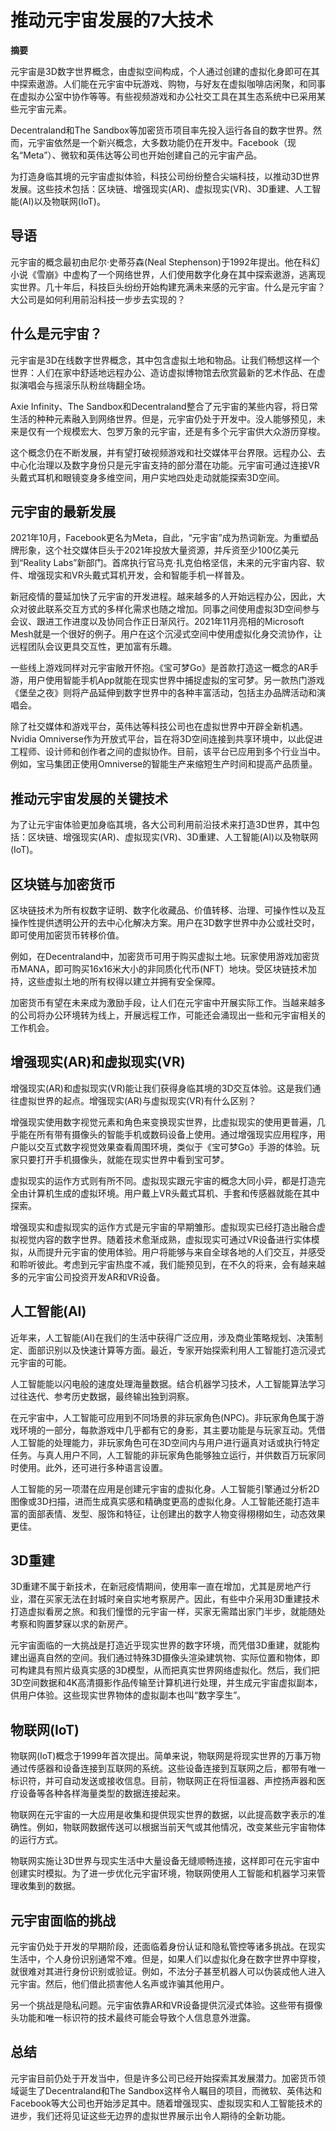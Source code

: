 # 推动元宇宙发展的7大技术



**摘要**

元宇宙是3D数字世界概念，由虚拟空间构成，个人通过创建的虚拟化身即可在其中探索遨游。人们能在元宇宙中玩游戏、购物，与好友在虚拟咖啡店闲聚，和同事在虚拟办公室中协作等等。有些视频游戏和办公社交工具在其生态系统中已采用某些元宇宙元素。

Decentraland和The Sandbox等加密货币项目率先投入运行各自的数字世界。然而，元宇宙依然是一个新兴概念，大多数功能仍在开发中。Facebook（现名“Meta”）、微软和英伟达等公司也开始创建自己的元宇宙产品。

为打造身临其境的元宇宙虚拟体验，科技公司纷纷整合尖端科技，以推动3D世界发展。这些技术包括：区块链、增强现实(AR)、虚拟现实(VR)、3D重建、人工智能(AI)以及物联网(IoT)。



## 导语

元宇宙的概念最初由尼尔·史蒂芬森(Neal Stephenson)于1992年提出。他在科幻小说《雪崩》中虚构了一个网络世界，人们使用数字化身在其中探索遨游，逃离现实世界。几十年后，科技巨头纷纷开始构建充满未来感的元宇宙。什么是元宇宙？大公司是如何利用前沿科技一步步去实现的？



## 什么是元宇宙？

元宇宙是3D在线数字世界概念，其中包含虚拟土地和物品。让我们畅想这样一个世界：人们在家中舒适地远程办公、造访虚拟博物馆去欣赏最新的艺术作品、在虚拟演唱会与摇滚乐队粉丝嗨翻全场。

Axie Infinity、The Sandbox和Decentraland整合了元宇宙的某些内容，将日常生活的种种元素融入到网络世界。但是，元宇宙仍处于开发中。没人能够预见，未来是仅有一个规模宏大、包罗万象的元宇宙，还是有多个元宇宙供大众游历穿梭。

这个概念仍在不断发展，并有望打破视频游戏和社交媒体平台界限。远程办公、去中心化治理以及数字身份只是元宇宙支持的部分潜在功能。元宇宙可通过连接VR头戴式耳机和眼镜变身多维空间，用户实地四处走动就能探索3D空间。



## 元宇宙的最新发展

2021年10月，Facebook更名为Meta，自此，“元宇宙”成为热词新宠。为重塑品牌形象，这个社交媒体巨头于2021年投放大量资源，并斥资至少100亿美元到“Reality Labs”新部门。首席执行官马克·扎克伯格坚信，未来的元宇宙内容、软件、增强现实和VR头戴式耳机开发，会和智能手机一样普及。

新冠疫情的蔓延加快了元宇宙的开发进程。越来越多的人开始远程办公，因此，大众对彼此联系交互方式的多样化需求也随之增加。同事之间使用虚拟3D空间参与会议、跟进工作进度以及协同合作正日渐风行。2021年11月亮相的Microsoft Mesh就是一个很好的例子。用户在这个沉浸式空间中使用虚拟化身交流协作，让远程团队会议更具交互性，更加富有乐趣。

一些线上游戏同样对元宇宙敞开怀抱。《宝可梦Go》是首款打造这一概念的AR手游，用户使用智能手机App就能在现实世界中捕捉虚拟的宝可梦。另一款热门游戏《堡垒之夜》则将产品延伸到数字世界中的各种丰富活动，包括主办品牌活动和演唱会。

除了社交媒体和游戏平台，英伟达等科技公司也在虚拟世界中开辟全新机遇。Nvidia Omniverse作为开放式平台，旨在将3D空间连接到共享环境中，以此促进工程师、设计师和创作者之间的虚拟协作。目前，该平台已应用到多个行业当中。例如，宝马集团正使用Omniverse的智能生产来缩短生产时间和提高产品质量。



## 推动元宇宙发展的关键技术

为了让元宇宙体验更加身临其境，各大公司利用前沿技术来打造3D世界，其中包括：区块链、增强现实(AR)、虚拟现实(VR)、3D重建、人工智能(AI)以及物联网(IoT)。



## 区块链与加密货币

区块链技术为所有权数字证明、数字化收藏品、价值转移、治理、可操作性以及互操作性提供透明公开的去中心化解决方案。用户在3D数字世界中办公或社交时，即可使用加密货币转移价值。

例如，在Decentraland中，加密货币可用于购买虚拟土地。玩家使用游戏加密货币MANA，即可购买16x16米大小的非同质化代币(NFT）地块。受区块链技术加持，这些虚拟土地的所有权得以建立并拥有安全保障。

加密货币有望在未来成为激励手段，让人们在元宇宙中开展实际工作。当越来越多的公司将办公环境转为线上，开展远程工作，可能还会涌现出一些和元宇宙相关的工作机会。



## 增强现实(AR)和虚拟现实(VR)

增强现实(AR)和虚拟现实(VR)能让我们获得身临其境的3D交互体验。这是我们通往虚拟世界的起点。增强现实(AR)与虚拟现实(VR)有什么区别？

增强现实使用数字视觉元素和角色来变换现实世界，比虚拟现实的使用更普遍，几乎能在所有带有摄像头的智能手机或数码设备上使用。通过增强现实应用程序，用户能以交互式数字视觉效果查看周围环境，类似于《宝可梦Go》手游的体验。玩家只要打开手机摄像头，就能在现实世界中看到宝可梦。

虚拟现实的运作方式则有所不同。虚拟现实跟元宇宙的概念大同小异，都是打造完全由计算机生成的虚拟环境。用户戴上VR头戴式耳机、手套和传感器就能在其中探索。

增强现实和虚拟现实的运作方式是元宇宙的早期雏形。虚拟现实已经打造出融合虚拟视觉内容的数字世界。随着技术愈渐成熟，虚拟现实可通过VR设备进行实体模拟，从而提升元宇宙的使用体验。用户将能够与来自全球各地的人们交互，并感受和聆听彼此。考虑到元宇宙热度不减，我们能预见到，在不久的将来，会有越来越多的元宇宙公司投资开发AR和VR设备。



## 人工智能(AI)

近年来，人工智能(AI)在我们的生活中获得广泛应用，涉及商业策略规划、决策制定、面部识别以及快速计算等方面。最近，专家开始探索利用人工智能打造沉浸式元宇宙的可能。

人工智能能以闪电般的速度处理海量数据。结合机器学习技术，人工智能算法学习过往迭代、参考历史数据，最终输出独到洞察。

在元宇宙中，人工智能可应用到不同场景的非玩家角色(NPC)。非玩家角色属于游戏环境的一部分，每款游戏中几乎都有它的身影，其主要功能是与玩家互动。凭借人工智能的处理能力，非玩家角色可在3D空间内与用户进行逼真对话或执行特定任务。与真人用户不同，人工智能的非玩家角色能够独立运行，并供数百万玩家同时使用。此外，还可进行多种语言设置。

人工智能的另一项潜在应用是创建元宇宙的虚拟化身。人工智能引擎通过分析2D图像或3D扫描，进而生成真实感和精确度更高的虚拟化身。人工智能还能打造丰富的面部表情、发型、服饰和特征，让创建出的数字人物变得栩栩如生，动态效果更佳。



## 3D重建

3D重建不属于新技术，在新冠疫情期间，使用率一直在增加，尤其是房地产行业，潜在买家无法在封城时亲自实地考察房产。因此，有些中介采用3D重建技术打造虚拟看房之旅。和我们憧憬的元宇宙一样，买家无需踏出家门半步，就能随处考察和购置梦寐以求的新房产。

元宇宙面临的一大挑战是打造近乎现实世界的数字环境，而凭借3D重建，就能构建出逼真自然的空间。我们通过特殊3D摄像头渲染建筑物、实际位置和物体，即可构建具有照片级真实感的3D模型，从而把真实世界网络虚拟化。然后，我们把3D空间数据和4K高清摄影作品传输至计算机进行处理，并生成元宇宙虚拟副本，供用户体验。这些现实世界物体的虚拟副本也叫“数字孪生”。



## 物联网(IoT)

物联网(IoT)概念于1999年首次提出。简单来说，物联网是将现实世界的万事万物通过传感器和设备连接到互联网的系统。这些设备连接到互联网之后，都带有唯一标识符，并可自动发送或接收信息。目前，物联网正在将恒温器、声控扬声器和医疗设备等各种各样海量类型的数据连接起来。

物联网在元宇宙的一大应用是收集和提供现实世界的数据，以此提高数字表示的准确性。例如，物联网数据传送可以根据当前天气或其他情况，改变某些元宇宙物体的运行方式。

物联网实施让3D世界与现实生活中大量设备无缝顺畅连接，这样即可在元宇宙中创建实时模拟。为了进一步优化元宇宙环境，物联网使用人工智能和机器学习来管理收集到的数据。



## 元宇宙面临的挑战

元宇宙仍处于开发的早期阶段，还面临着身份认证和隐私管控等诸多挑战。在现实生活中，个人身份识别通常不难。但是，如果人们以虚拟化身在数字世界中穿梭，就很难对其进行身份识别或验证。例如，不法分子甚至机器人可以伪装成他人进入元宇宙。然后，他们借此损害他人名声或诈骗其他用户。

另一个挑战是隐私问题。元宇宙依靠AR和VR设备提供沉浸式体验。这些带有摄像头功能和唯一标识符的技术最终可能会导致个人信息意外泄露。



##  总结

元宇宙目前仍处于开发当中，但是许多公司已经开始探索其发展潜力。加密货币领域诞生了Decentraland和The Sandbox这样令人瞩目的项目，而微软、英伟达和Facebook等大公司也开始涉足其中。随着增强现实、虚拟现实和人工智能技术的进步，我们还将见证这些无边界的虚拟世界展示出令人期待的全新功能。